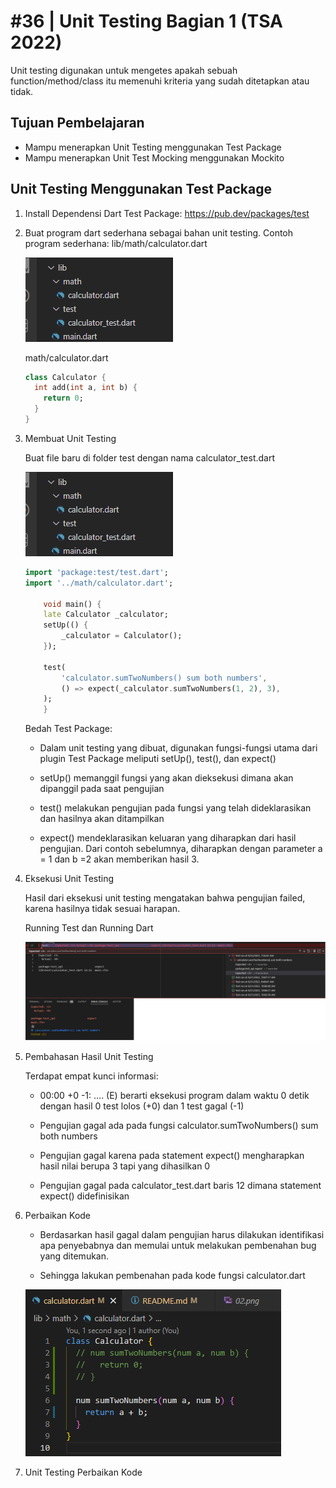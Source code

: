 # #36 | Unit Testing Bagian 1 (TSA 2022)

Unit testing digunakan untuk mengetes apakah sebuah function/method/class itu memenuhi kriteria yang sudah ditetapkan atau tidak.

## Tujuan Pembelajaran

* Mampu menerapkan Unit Testing menggunakan Test Package
* Mampu menerapkan Unit Test Mocking menggunakan Mockito


## Unit Testing Menggunakan Test Package

1. Install Dependensi Dart Test Package: https://pub.dev/packages/test

2. Buat program dart sederhana sebagai bahan unit testing. Contoh program sederhana: lib/math/calculator.dart

    ![Folder Bahan Unit Testing](./images/01.png)

    math/calculator.dart

    ```dart
    class Calculator {
      int add(int a, int b) {
        return 0;
      }
    }
    ```
    
3. Membuat Unit Testing

    Buat file baru di folder test dengan nama calculator_test.dart

   ![Folder Unit Testing](./images/01.png)

    ```dart
    import 'package:test/test.dart';
    import '../math/calculator.dart';

        void main() {
        late Calculator _calculator;
        setUp(() {
            _calculator = Calculator();
        });

        test(
            'calculator.sumTwoNumbers() sum both numbers',
            () => expect(_calculator.sumTwoNumbers(1, 2), 3),
        );
        }
    ```

    Bedah Test Package:
    * Dalam unit testing yang dibuat, digunakan fungsi-fungsi utama dari plugin Test Package meliputi setUp(), test(), dan expect()

    * setUp() memanggil fungsi yang akan dieksekusi dimana akan dipanggil pada saat pengujian

    * test() melakukan pengujian pada fungsi yang telah dideklarasikan dan hasilnya akan ditampilkan

    * expect() mendeklarasikan keluaran yang diharapkan dari hasil pengujian. Dari contoh sebelumnya, diharapkan dengan parameter a = 1 dan b =2 akan memberikan hasil 3.

4. Eksekusi Unit Testing

    Hasil dari eksekusi unit testing mengatakan bahwa pengujian failed, karena hasilnya tidak sesuai harapan.

    Running Test dan Running Dart

    ![Eksekusi Unit Testing](./images/02.png)

5. Pembahasan Hasil Unit Testing

    Terdapat empat kunci informasi:
    * 00:00 +0 -1: …. (E) berarti eksekusi program dalam waktu 0 detik dengan hasil 0 test lolos (+0) dan 1 test gagal (-1)

    * Pengujian gagal ada pada fungsi calculator.sumTwoNumbers() sum both numbers

    * Pengujian gagal karena pada statement expect() mengharapkan hasil nilai berupa 3 tapi yang dihasilkan 0

    * Pengujian gagal pada calculator_test.dart baris 12 dimana statement expect() didefinisikan

6. Perbaikan Kode

    * Berdasarkan hasil gagal dalam pengujian harus dilakukan identifikasi apa penyebabnya dan memulai untuk melakukan pembenahan bug yang ditemukan.

    * Sehingga lakukan pembenahan pada kode fungsi calculator.dart

    ![Perbaikan Kode](./images/03.png)

7. Unit Testing Perbaikan Kode



    






